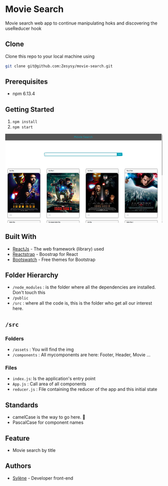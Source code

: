# Movie Search

Movie search web app to continue manipulating hoks and discovering the useReducer hook

## Clone

Clone this repo to your local machine using

```bash
git clone git@github.com:Zesysy/movie-search.git
```

## Prerequisites

- npm 6.13.4

## Getting Started

1.  `npm install`
2.  `npm start`

![Application view](/src/assets/application-view.png)

## Built With

- [ReactJs](https://reactjs.org/) - The web framework (library) used
- [Reactstrap](https://reactstrap.github.io/) - Boostrap for React
- [Bootswatch](https://bootswatch.com/) - Free themes for Bootstrap

## Folder Hierarchy

- `/node_modules` : is the folder where all the dependencies are installed. Don't touch this
- `/public`
- `/src` : where all the code is, this is the folder who get all our interest here.

## `/src`

### Folders

- `/assets` : You will find the img
- `/components` : All mycomponents are here: Footer, Header, Movie ...

### Files

- `index.js`: Is the application's entry point
- `App.js` : Call area of all components
- `reducer.js` : File containing the reducer of the app and this initial state

## Standards

- camelCase is the way to go here. :camel:
- PascalCase for component names

## Feature

- Movie search by title

## Authors

- [Sylène](https://github.com/Zesysy) - Developer front-end
